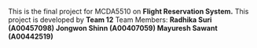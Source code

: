 This is the final project for MCDA5510 on **Flight Reservation System.**
This project is developed by **Team 12**
Team Members:
**Radhika Suri (A00457098)
Jongwon Shinn (A00407059)
Mayuresh Sawant (A00442519)**

